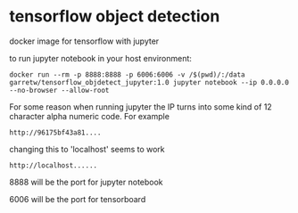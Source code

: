 # tensorflow object detection

docker image for tensorflow with jupyter


to run jupyter notebook in your host environment:

```
docker run --rm -p 8888:8888 -p 6006:6006 -v /$(pwd)/:/data garretw/tensorflow_objdetect_jupyter:1.0 jupyter notebook --ip 0.0.0.0 --no-browser --allow-root
```

For some reason when running jupyter the IP turns into some kind of 12 character alpha numeric code.
For example

```
http://96175bf43a81....
```

changing this to 'localhost' seems to work

```
http://localhost......
```

8888 will be the port for jupyter notebook

6006 will be the port for tensorboard
